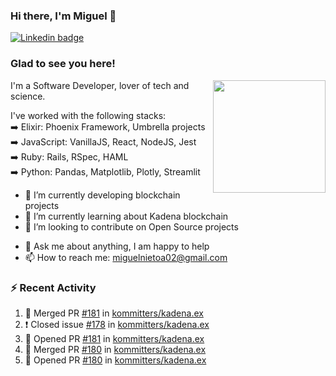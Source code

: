 ### Hi there, I'm Miguel 👋

<a href="https://linkedin.com/in/miguelnietoa/" target="_blank" rel="noopener noreferrer">
  <img src="https://img.shields.io/badge/-LinkedIn-0e76a8?style=flat-square&logo=Linkedin&logoColor=white" alt="Linkedin badge">
</a>
<!-- [![Website Badge](https://img.shields.io/badge/Website-3b5998?style=flat-square&logo=google-chrome&logoColor=white)](#notavailablenow#) 

<img src="https://i.imgur.com/tbrLrt5.gif" width=400 alt="Coding GIF" align="right"/>
-->


### Glad to see you here!
<a href="https://github.com/miguelnietoa"><img src="https://github-readme-stats.vercel.app/api?username=miguelnietoa&show_icons=true&hide_border=true&count_private=true&include_all_commits=true&theme=tokyonight" height="180em" align="right"/></a>
I'm a Software Developer, lover of tech and science. 

I've worked with the following stacks:\
➡️ Elixir: Phoenix Framework, Umbrella projects\
➡️ JavaScript: VanillaJS, React, NodeJS, Jest\
➡️ Ruby: Rails, RSpec, HAML\
➡️ Python: Pandas, Matplotlib, Plotly, Streamlit

- 🔭 I’m currently developing blockchain projects
- 🌱 I’m currently learning about Kadena blockchain
- 👯 I’m looking to contribute on Open Source projects
<!-- 
- 😄 I just finished a Machine Learning course! 
- 🤔 I’m looking for help with ...
-->
- 💬 Ask me about anything, I am happy to help
- 📫 How to reach me: miguelnietoa02@gmail.com


### ⚡ Recent Activity

<!--START_SECTION:activity-->
1. 🎉 Merged PR [#181](https://github.com/kommitters/kadena.ex/pull/181) in [kommitters/kadena.ex](https://github.com/kommitters/kadena.ex)
2. ❗️ Closed issue [#178](https://github.com/kommitters/kadena.ex/issues/178) in [kommitters/kadena.ex](https://github.com/kommitters/kadena.ex)
3. 💪 Opened PR [#181](https://github.com/kommitters/kadena.ex/pull/181) in [kommitters/kadena.ex](https://github.com/kommitters/kadena.ex)
4. 🎉 Merged PR [#180](https://github.com/kommitters/kadena.ex/pull/180) in [kommitters/kadena.ex](https://github.com/kommitters/kadena.ex)
5. 💪 Opened PR [#180](https://github.com/kommitters/kadena.ex/pull/180) in [kommitters/kadena.ex](https://github.com/kommitters/kadena.ex)
<!--END_SECTION:activity-->

